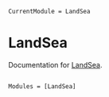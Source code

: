```@meta
CurrentModule = LandSea
```

# LandSea

Documentation for [LandSea](https://github.com/natgeo-wong/LandSea.jl).

```@index
```

```@autodocs
Modules = [LandSea]
```
